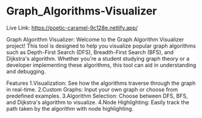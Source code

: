 # Graph_Algorithms-Visualizer

Live Link: https://poetic-caramel-9c128e.netlify.app/

Graph Algorithm Visualizer:
Welcome to the Graph Algorithm Visualizer project! This tool is designed to help you visualize popular graph algorithms such as Depth-First Search (DFS), Breadth-First Search (BFS), and Dijkstra's algorithm. Whether you're a student studying graph theory or a developer implementing these algorithms, this tool can aid in understanding and debugging.

Features
1.Visualization: See how the algorithms traverse through the graph in real-time.
2.Custom Graphs: Input your own graph or choose from predefined examples.
3.Algorithm Selection: Choose between DFS, BFS, and Dijkstra's algorithm to visualize.
4.Node Highlighting: Easily track the path taken by the algorithm with node highlighting.

